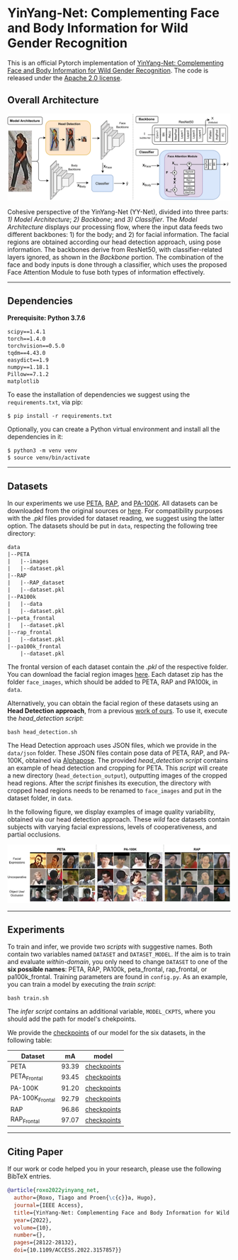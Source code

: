 # YinYang-Net: Complementing Face and Body Information for Wild Gender Recognition

This is an official Pytorch implementation of [YinYang-Net: Complementing Face and Body Information for Wild Gender Recognition](https://arxiv.org/abs/2107.06847). The code is released under the [Apache 2.0 license](LICENSE).

## Overall Architecture
<img src=".imgs/main_image.png">

Cohesive perspective of the YinYang-Net (YY-Net), divided into three parts: *1) Model Architecture*; *2) Backbone*; and *3) Classifier*. The *Model Architecture* displays our processing flow, where the input data feeds two different backbones: 1) for the body; and 2) for facial information. The facial regions are obtained according our head detection approach, using pose information. The backbones derive from ResNet50, with classifier-related layers ignored, as shown in the *Backbone* portion. The combination of the face and body inputs is done through a classifier, which uses the proposed Face Attention Module to fuse both types of information effectively.

---

## Dependencies

**Prerequisite: Python 3.7.6**

    scipy==1.4.1
    torch==1.4.0
    torchvision==0.5.0
    tqdm==4.43.0
    easydict==1.9
    numpy==1.18.1
    Pillow==7.1.2
    matplotlib

To ease the installation of dependencies we suggest using the `requirements.txt`, via pip:
```
$ pip install -r requirements.txt
```

Optionally, you can create a Python virtual environment and install all the dependencies in it:
```
$ python3 -m venv venv
$ source venv/bin/activate
```

---

## Datasets

In our experiments we use [PETA](http://mmlab.ie.cuhk.edu.hk/projects/PETA.html), [RAP](http://www.rapdataset.com/), and [PA-100K](https://github.com/xh-liu/HydraPlus-Net). All datasets can be downloaded from the original sources or [here](https://github.com/dangweili/pedestrian-attribute-recognition-pytorch). For compatibility purposes with the *.pkl* files provided for dataset reading, we suggest using the latter option. The datasets should be put in `data`, respecting the following tree directory:

```
data
|--PETA
|   |--images
|   |--dataset.pkl
|--RAP
|   |--RAP_dataset
|   |--dataset.pkl
|--PA100k
|   |--data
|   |--dataset.pkl
|--peta_frontal
|   |--dataset.pkl
|--rap_frontal
|   |--dataset.pkl
|--pa100k_frontal
    |--dataset.pkl
```

The frontal version of each dataset contain the *.pkl* of the respective folder. You can download the facial region images [here](https://drive.google.com/drive/folders/1t9xvksiqQnwS2pWyGB-0oLWJbrBvesYT?usp=sharing). Each dataset zip has the folder `face_images`, which should be added to PETA, RAP and PA100k, in `data`.

Alternatively, you can obtain the facial region of these datasets using an **Head Detection approach**, from a previous [work of ours](https://arxiv.org/pdf/2105.05794.pdf). To use it, execute the *head_detection script*:

```
bash head_detection.sh 
```

The Head Detection approach uses JSON files, which we provide in the `data/json` folder. These JSON files contain pose data of PETA, RAP, and PA-100K, obtained via [Alphapose](https://github.com/MVIG-SJTU/AlphaPose). The provided *head_detection script* contains an example of head detection and cropping for PETA. This *script* will create a new directory (`head_detection_output`), outputting images of the cropped head regions. After the *script* finishes its execution, the directory with cropped head regions needs to be renamed to `face_images` and put in the dataset folder, in `data`. 

In the following figure, we display examples of image quality variability, obtained via our head detection approach. These *wild* face datasets contain subjects with varying facial expressions, levels of cooperativeness, and partial occlusions. 

<img src=".imgs/face_dataset.png">

---

## Experiments

To train and infer, we provide two *scripts* with suggestive names. Both contain two variables named `DATASET` and `DATASET_MODEL`. If the aim is to train and evaluate *within-domain*, you only need to change `DATASET` to one of the **six possible names**: PETA, RAP, PA100k, peta_frontal, rap_frontal, or pa100k_frontal. Training parameters are found in `config.py`. As an example, you can train a model by executing the *train script*:
```
bash train.sh 
```

The *infer script* contains an additional variable, `MODEL_CKPTS`, where you should add the path for model's chekpoints.

We provide the [checkpoints](https://drive.google.com/drive/folders/1IuZpF0giTVoXKa6iOrHIqLHWfE5EQSQt?usp=sharing) of our model for the six datasets, in the following table:

| Dataset        | mA    | model       |
|----------------|-------|-------------|
| PETA           | 93.39 | [checkpoints](https://drive.google.com/file/d/13a5eBYIc1CTssmNB3Aibt5lU8g_dO2F1/view?usp=sharing) |
| PETA<sub>Frontal</sub>     | 93.45 | [checkpoints](https://drive.google.com/file/d/1Mh-w6S-Wi1YmJJx8jVYpCBBnJ_bxOY_d/view?usp=sharing) |
| PA-100K        | 91.20 | [checkpoints](https://drive.google.com/file/d/1n7wBwENhinaYX0GBdiiMvXC5iEjGbIRF/view?usp=sharing) |
| PA-100K<sub>Frontal</sub> | 92.79 | [checkpoints](https://drive.google.com/file/d/1ZCGmVS8FzItzZWDQWcK8nTMBht5NYLQ8/view?usp=sharing) |
| RAP            | 96.86 | [checkpoints](https://drive.google.com/file/d/1anF6AetiCRV1jdkoUtbRyBdHdbGR4vNy/view?usp=sharing) |
| RAP<sub>Frontal</sub>    | 97.07 | [checkpoints](https://drive.google.com/file/d/18awC8wn20nF9dGpY2Ba_SwFTwRDVwSKI/view?usp=sharing) |
---

## Citing Paper
If our work or code helped you in your research, please use the following BibTeX entries.

```BibTeX
@article{roxo2022yinyang_net,
  author={Roxo, Tiago and Proen{\c{c}}a, Hugo},
  journal={IEEE Access}, 
  title={YinYang-Net: Complementing Face and Body Information for Wild Gender Recognition}, 
  year={2022},
  volume={10},
  number={},
  pages={28122-28132},
  doi={10.1109/ACCESS.2022.3157857}}
```

